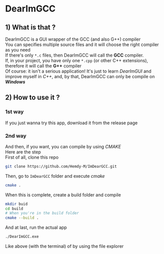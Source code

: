 # DearImGCC
## 1) What is that ?
DearImGCC is a GUI wrapper of the GCC (and also G++) compiler <br/>
You can specifies multiple source files and it will choose the right compiler as you need <br/>
If there's only `*.c` files, then DearImGCC will call the **GCC** compiler. <br/>
If, in your project, you have only one `*.cpp` (or other C++ extensions), therefore it will call the **G++** compiler <br/>
Of course: it isn't a serious application! It's just to learn *DearImGUI* and improve myself in *C++*, and, by that, DearImGCC can only be compile on ***Windows***

## 2) How to use it ?
### 1st way
If you just wanna try this app, download it from the release page
### 2nd way
And then, if you want, you can compile by using *CMAKE* <br/>
Here are the step <br/>
First of all, clone this repo
```bash
git clone https://github.com/Hemdy-M/ImDearGCC.git
```
Then, go to `ImDearGCC` folder and execute *cmake*
```bash
cmake .
```
When this is complete, create a build folder and compile
```bash
mkdir buid
cd build
# When you're in the build folder
cmake --build .
```
And at last, run the actual app
```bash
./DearImGCC.exe
```
Like above (with the terminal) of by using the file explorer